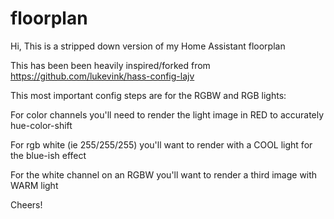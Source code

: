 # floorplan

Hi, This is a stripped down version of my Home Assistant floorplan

This has been been heavily inspired/forked from https://github.com/lukevink/hass-config-lajv


This most important config steps are for the RGBW and RGB lights:

For color channels you'll need to render the light image in RED to accurately hue-color-shift

For rgb white (ie 255/255/255) you'll want to render with a COOL light for the blue-ish effect

For the white channel on an RGBW you'll want to render a third image with WARM light

Cheers!
